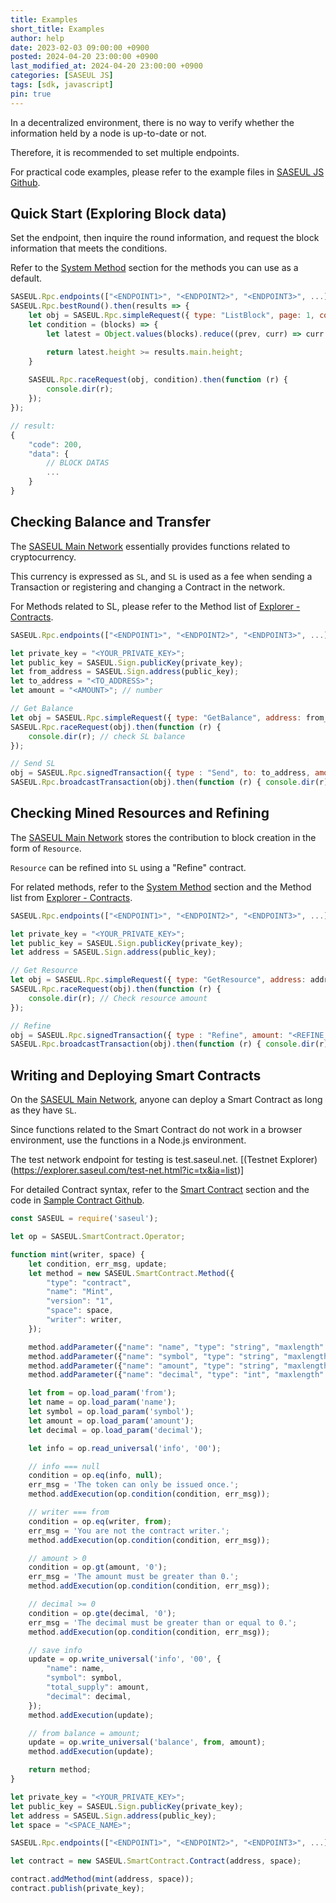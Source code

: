 ```yaml
---
title: Examples
short_title: Examples
author: help
date: 2023-02-03 09:00:00 +0900
posted: 2024-04-20 23:00:00 +0900
last_modified_at: 2024-04-20 23:00:00 +0900
categories: [SASEUL JS]
tags: [sdk, javascript]
pin: true
---
```


In a decentralized environment, there is no way to verify whether the information held by a node is up-to-date or not.

Therefore, it is recommended to set multiple endpoints.

For practical code examples, please refer to the example files in [SASEUL JS Github](https://github.com/saseul/saseul-js/tree/master/cdn).

## Quick Start (Exploring Block data)

Set the endpoint, then inquire the round information, and request the block information that meets the conditions.

Refer to the [System Method](/posts/09-system-method/#system-requests) section for the methods you can use as a default.

```javascript
SASEUL.Rpc.endpoints(["<ENDPOINT1>", "<ENDPOINT2>", "<ENDPOINT3>", ...]);
SASEUL.Rpc.bestRound().then(results => {
    let obj = SASEUL.Rpc.simpleRequest({ type: "ListBlock", page: 1, count: 5 });
    let condition = (blocks) => {
        let latest = Object.values(blocks).reduce((prev, curr) => curr.height > prev.height ? curr : prev);

        return latest.height >= results.main.height;
    }
    
    SASEUL.Rpc.raceRequest(obj, condition).then(function (r) {
        console.dir(r);
    });
});

// result:
{
    "code": 200,
    "data": {
        // BLOCK DATAS
        ...
    }
}
```

## Checking Balance and Transfer

The [SASEUL Main Network](https://explorer.saseul.com) essentially provides functions related to cryptocurrency.

This currency is expressed as `SL`, and `SL` is used as a fee when sending a Transaction or registering and changing a Contract in the network.

For Methods related to SL, please refer to the Method list of [Explorer - Contracts](https://explorer.saseul.com/?ic=ctm&h=19bd191ea2da3fd599528b4b831206ec5cf958d6cdbea0188a22d7d44673dd58&ia=list).

```javascript
SASEUL.Rpc.endpoints(["<ENDPOINT1>", "<ENDPOINT2>", "<ENDPOINT3>", ...]);

let private_key = "<YOUR_PRIVATE_KEY>";
let public_key = SASEUL.Sign.publicKey(private_key);
let from_address = SASEUL.Sign.address(public_key);
let to_address = "<TO_ADDRESS>";
let amount = "<AMOUNT>"; // number 

// Get Balance
let obj = SASEUL.Rpc.simpleRequest({ type: "GetBalance", address: from_address });
SASEUL.Rpc.raceRequest(obj).then(function (r) { 
    console.dir(r); // check SL balance
});

// Send SL
obj = SASEUL.Rpc.signedTransaction({ type : "Send", to: to_address, amount: amount}, private_key);
SASEUL.Rpc.broadcastTransaction(obj).then(function (r) { console.dir(r); });
```

## Checking Mined Resources and Refining

The [SASEUL Main Network](https://explorer.saseul.com) stores the contribution to block creation in the form of `Resource`.

`Resource` can be refined into `SL` using a "Refine" contract.

For related methods, refer to the [System Method](/posts/09-system-method/#system-requests) section and the Method list from [Explorer - Contracts](https://explorer.saseul.com/?ic=ctm&h=19bd191ea2da3fd599528b4b831206ec5cf958d6cdbea0188a22d7d44673dd58&ia=list).

```javascript
SASEUL.Rpc.endpoints(["<ENDPOINT1>", "<ENDPOINT2>", "<ENDPOINT3>", ...]);

let private_key = "<YOUR_PRIVATE_KEY>";
let public_key = SASEUL.Sign.publicKey(private_key);
let address = SASEUL.Sign.address(public_key);

// Get Resource
let obj = SASEUL.Rpc.simpleRequest({ type: "GetResource", address: address });
SASEUL.Rpc.raceRequest(obj).then(function (r) { 
    console.dir(r); // Check resource amount
});

// Refine
obj = SASEUL.Rpc.signedTransaction({ type : "Refine", amount: "<REFINE_AMOUNT>"}, private_key);
SASEUL.Rpc.broadcastTransaction(obj).then(function (r) { console.dir(r); });
```

## Writing and Deploying Smart Contracts

On the [SASEUL Main Network](https://explorer.saseul.com), anyone can deploy a Smart Contract as long as they have `SL`.

Since functions related to the Smart Contract do not work in a browser environment, use the functions in a Node.js environment.

The test network endpoint for testing is test.saseul.net. [(Testnet Explorer)(https://explorer.saseul.com/test-net.html?ic=tx&ia=list)]

For detailed Contract syntax, refer to the [Smart Contract](/posts/08-operator/) section and the code in [Sample Contract Github](https://github.com/saseul/sample-contracts).

```javascript
const SASEUL = require('saseul');

let op = SASEUL.SmartContract.Operator;

function mint(writer, space) {
    let condition, err_msg, update;
    let method = new SASEUL.SmartContract.Method({
        "type": "contract",
        "name": "Mint",
        "version": "1",
        "space": space,
        "writer": writer,
    });

    method.addParameter({"name": "name", "type": "string", "maxlength": 80, "requirements": true});
    method.addParameter({"name": "symbol", "type": "string", "maxlength": 20, "requirements": true});
    method.addParameter({"name": "amount", "type": "string", "maxlength": 80, "requirements": true});
    method.addParameter({"name": "decimal", "type": "int", "maxlength": 2, "requirements": true});

    let from = op.load_param('from');
    let name = op.load_param('name');
    let symbol = op.load_param('symbol');
    let amount = op.load_param('amount');
    let decimal = op.load_param('decimal');

    let info = op.read_universal('info', '00');

    // info === null
    condition = op.eq(info, null);
    err_msg = 'The token can only be issued once.';
    method.addExecution(op.condition(condition, err_msg));

    // writer === from
    condition = op.eq(writer, from);
    err_msg = 'You are not the contract writer.';
    method.addExecution(op.condition(condition, err_msg));

    // amount > 0
    condition = op.gt(amount, '0');
    err_msg = 'The amount must be greater than 0.';
    method.addExecution(op.condition(condition, err_msg));

    // decimal >= 0
    condition = op.gte(decimal, '0');
    err_msg = 'The decimal must be greater than or equal to 0.';
    method.addExecution(op.condition(condition, err_msg));

    // save info
    update = op.write_universal('info', '00', {
        "name": name,
        "symbol": symbol,
        "total_supply": amount,
        "decimal": decimal,
    });
    method.addExecution(update);

    // from balance = amount;
    update = op.write_universal('balance', from, amount);
    method.addExecution(update);

    return method;
}

let private_key = "<YOUR_PRIVATE_KEY>";
let public_key = SASEUL.Sign.publicKey(private_key);
let address = SASEUL.Sign.address(public_key);
let space = "<SPACE_NAME>";

SASEUL.Rpc.endpoints(["<ENDPOINT1>", "<ENDPOINT2>", "<ENDPOINT3>", ...]);

let contract = new SASEUL.SmartContract.Contract(address, space);

contract.addMethod(mint(address, space));
contract.publish(private_key);

```
